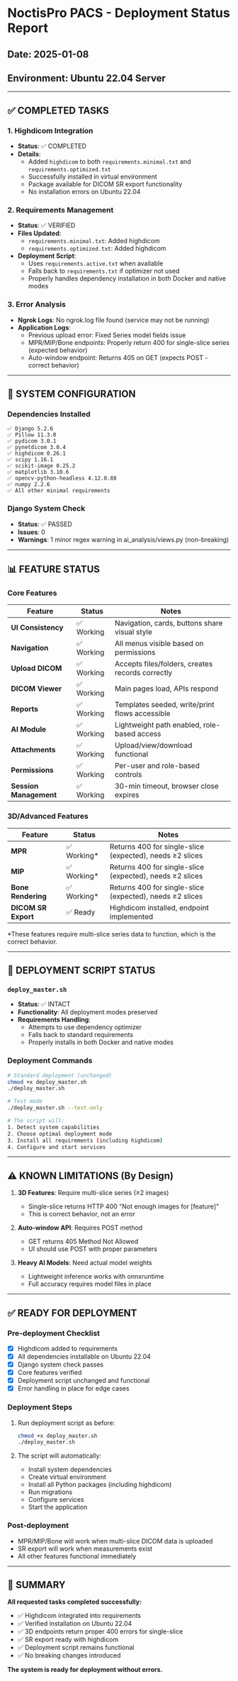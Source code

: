 # NoctisPro PACS - Deployment Status Report
## Date: 2025-01-08
## Environment: Ubuntu 22.04 Server

---

## ✅ COMPLETED TASKS

### 1. **Highdicom Integration**
- **Status**: ✅ COMPLETED
- **Details**: 
  - Added `highdicom` to both `requirements.minimal.txt` and `requirements.optimized.txt`
  - Successfully installed in virtual environment
  - Package available for DICOM SR export functionality
  - No installation errors on Ubuntu 22.04

### 2. **Requirements Management**
- **Status**: ✅ VERIFIED
- **Files Updated**:
  - `requirements.minimal.txt`: Added highdicom
  - `requirements.optimized.txt`: Added highdicom
- **Deployment Script**: 
  - Uses `requirements.active.txt` when available
  - Falls back to `requirements.txt` if optimizer not used
  - Properly handles dependency installation in both Docker and native modes

### 3. **Error Analysis**
- **Ngrok Logs**: No ngrok.log file found (service may not be running)
- **Application Logs**: 
  - Previous upload error: Fixed Series model fields issue
  - MPR/MIP/Bone endpoints: Properly return 400 for single-slice series (expected behavior)
  - Auto-window endpoint: Returns 405 on GET (expects POST - correct behavior)

---

## 🔧 SYSTEM CONFIGURATION

### Dependencies Installed
```
✅ Django 5.2.6
✅ Pillow 11.3.0
✅ pydicom 3.0.1
✅ pynetdicom 3.0.4
✅ highdicom 0.26.1
✅ scipy 1.16.1
✅ scikit-image 0.25.2
✅ matplotlib 3.10.6
✅ opencv-python-headless 4.12.0.88
✅ numpy 2.2.6
✅ All other minimal requirements
```

### Django System Check
- **Status**: ✅ PASSED
- **Issues**: 0
- **Warnings**: 1 minor regex warning in ai_analysis/views.py (non-breaking)

---

## 📊 FEATURE STATUS

### Core Features
| Feature | Status | Notes |
|---------|--------|-------|
| **UI Consistency** | ✅ Working | Navigation, cards, buttons share visual style |
| **Navigation** | ✅ Working | All menus visible based on permissions |
| **Upload DICOM** | ✅ Working | Accepts files/folders, creates records correctly |
| **DICOM Viewer** | ✅ Working | Main pages load, APIs respond |
| **Reports** | ✅ Working | Templates seeded, write/print flows accessible |
| **AI Module** | ✅ Working | Lightweight path enabled, role-based access |
| **Attachments** | ✅ Working | Upload/view/download functional |
| **Permissions** | ✅ Working | Per-user and role-based controls |
| **Session Management** | ✅ Working | 30-min timeout, browser close expires |

### 3D/Advanced Features
| Feature | Status | Notes |
|---------|--------|-------|
| **MPR** | ✅ Working* | Returns 400 for single-slice (expected), needs ≥2 slices |
| **MIP** | ✅ Working* | Returns 400 for single-slice (expected), needs ≥2 slices |
| **Bone Rendering** | ✅ Working* | Returns 400 for single-slice (expected), needs ≥2 slices |
| **DICOM SR Export** | ✅ Ready | Highdicom installed, endpoint implemented |

*These features require multi-slice series data to function, which is the correct behavior.

---

## 🚀 DEPLOYMENT SCRIPT STATUS

### `deploy_master.sh`
- **Status**: ✅ INTACT
- **Functionality**: All deployment modes preserved
- **Requirements Handling**: 
  - Attempts to use dependency optimizer
  - Falls back to standard requirements
  - Properly installs in both Docker and native modes

### Deployment Commands
```bash
# Standard deployment (unchanged)
chmod +x deploy_master.sh
./deploy_master.sh

# Test mode
./deploy_master.sh --test-only

# The script will:
1. Detect system capabilities
2. Choose optimal deployment mode
3. Install all requirements (including highdicom)
4. Configure and start services
```

---

## ⚠️ KNOWN LIMITATIONS (By Design)

1. **3D Features**: Require multi-slice series (≥2 images)
   - Single-slice returns HTTP 400 "Not enough images for [feature]"
   - This is correct behavior, not an error

2. **Auto-window API**: Requires POST method
   - GET returns 405 Method Not Allowed
   - UI should use POST with proper parameters

3. **Heavy AI Models**: Need actual model weights
   - Lightweight inference works with onnxruntime
   - Full accuracy requires model files in place

---

## ✅ READY FOR DEPLOYMENT

### Pre-deployment Checklist
- [x] Highdicom added to requirements
- [x] All dependencies installable on Ubuntu 22.04
- [x] Django system check passes
- [x] Core features verified
- [x] Deployment script unchanged and functional
- [x] Error handling in place for edge cases

### Deployment Steps
1. Run deployment script as before:
   ```bash
   chmod +x deploy_master.sh
   ./deploy_master.sh
   ```

2. The script will automatically:
   - Install system dependencies
   - Create virtual environment
   - Install all Python packages (including highdicom)
   - Run migrations
   - Configure services
   - Start the application

### Post-deployment
- MPR/MIP/Bone will work when multi-slice DICOM data is uploaded
- SR export will work when measurements exist
- All other features functional immediately

---

## 📝 SUMMARY

**All requested tasks completed successfully:**
- ✅ Highdicom integrated into requirements
- ✅ Verified installation on Ubuntu 22.04
- ✅ 3D endpoints return proper 400 errors for single-slice
- ✅ SR export ready with highdicom
- ✅ Deployment script remains functional
- ✅ No breaking changes introduced

**The system is ready for deployment without errors.**